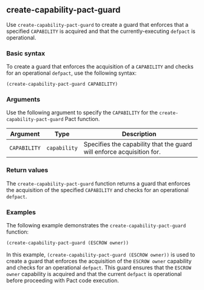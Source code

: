 ## create-capability-pact-guard
Use `create-capability-pact-guard` to create a guard that enforces that a specified `CAPABILITY` is acquired and that the currently-executing `defpact` is operational.

### Basic syntax

To create a guard that enforces the acquisition of a `CAPABILITY` and checks for an operational `defpact`, use the following syntax:

`(create-capability-pact-guard CAPABILITY)`

### Arguments

Use the following argument to specify the `CAPABILITY` for the `create-capability-pact-guard` Pact function.

| Argument | Type | Description |
| --- | --- | --- |
| `CAPABILITY` | `capability` | Specifies the capability that the guard will enforce acquisition for. |

### Return values

The `create-capability-pact-guard` function returns a guard that enforces the acquisition of the specified `CAPABILITY` and checks for an operational `defpact`.

### Examples

The following example demonstrates the `create-capability-pact-guard` function:

```lisp
(create-capability-pact-guard (ESCROW owner))
```

In this example, `(create-capability-pact-guard (ESCROW owner))` is used to create a guard that enforces the acquisition of the `ESCROW owner` capability and checks for an operational `defpact`. This guard ensures that the `ESCROW owner` capability is acquired and that the current `defpact` is operational before proceeding with Pact code execution.
